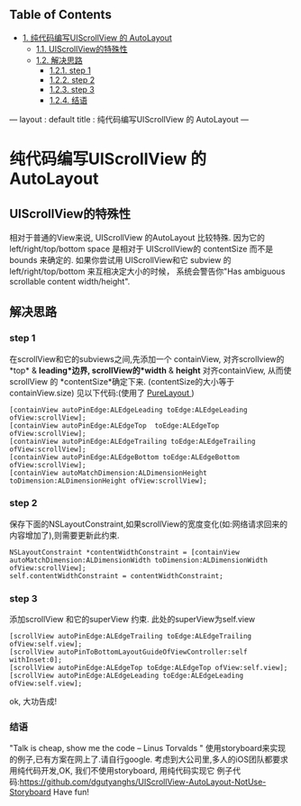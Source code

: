 <div id="table-of-contents">
<h2>Table of Contents</h2>
<div id="text-table-of-contents">
<ul>
<li><a href="#org5d749ac">1. 纯代码编写UIScrollView 的 AutoLayout</a>
<ul>
<li><a href="#orgd13ee8f">1.1. UIScrollView的特殊性</a></li>
<li><a href="#org174a5b9">1.2. 解决思路</a>
<ul>
<li><a href="#orgba59037">1.2.1. step 1</a></li>
<li><a href="#orgd020f40">1.2.2. step 2</a></li>
<li><a href="#org3085e1c">1.2.3. step 3</a></li>
<li><a href="#orgb271374">1.2.4. 结语</a></li>
</ul>
</li>
</ul>
</li>
</ul>
</div>
</div>
<div class="HTML">
&#x2014;
layout : default
title :  纯代码编写UIScrollView 的 AutoLayout
&#x2014;

</div>


<a id="org5d749ac"></a>

# 纯代码编写UIScrollView 的 AutoLayout


<a id="orgd13ee8f"></a>

## UIScrollView的特殊性

   相对于普通的View来说, UIScrollView 的AutoLayout 比较特殊.
因为它的 left/right/top/bottom space 是相对于 UIScrollView的 contentSize 而不是 bounds 来确定的.
如果你尝试用 UIScrollView和它 subview 的left/right/top/bottom 来互相决定大小的时候，
系统会警告你"Has ambiguous scrollable content width/height".


<a id="org174a5b9"></a>

## 解决思路


<a id="orgba59037"></a>

### step 1

  在scrollView和它的subviews之间,先添加一个 containView,
对齐scrollview的\*top\* & **leading\*边界,
 scrollView的\*width** & **height** 对齐containView,
从而使scrollView 的 \*contentSize\*确定下来. (contentSize的大小等于containView.size)
见以下代码:(使用了 [PureLayout ](https://github.com/purelayout) )

    [containView autoPinEdge:ALEdgeLeading toEdge:ALEdgeLeading ofView:scrollView];
    [containView autoPinEdge:ALEdgeTop  toEdge:ALEdgeTop  ofView:scrollView];
    [containView autoPinEdge:ALEdgeTrailing toEdge:ALEdgeTrailing ofView:scrollView];
    [containView autoPinEdge:ALEdgeBottom toEdge:ALEdgeBottom ofView:scrollView];
    [containView autoMatchDimension:ALDimensionHeight toDimension:ALDimensionHeight ofView:scrollView];


<a id="orgd020f40"></a>

### step 2

保存下面的NSLayoutConstraint,如果scrollView的宽度变化(如:网络请求回来的内容增加了),则需要更新此约束.

    NSLayoutConstraint *contentWidthConstraint = [containView autoMatchDimension:ALDimensionWidth toDimension:ALDimensionWidth ofView:scrollView];
    self.contentWidthConstraint = contentWidthConstraint;


<a id="org3085e1c"></a>

### step 3

添加scrollView 和它的superView 约束. 此处的superView为self.view

    [scrollView autoPinEdge:ALEdgeTrailing toEdge:ALEdgeTrailing ofView:self.view];
    [scrollView autoPinToBottomLayoutGuideOfViewController:self withInset:0];
    [scrollView autoPinEdge:ALEdgeTop toEdge:ALEdgeTop ofView:self.view];
    [scrollView autoPinEdge:ALEdgeLeading toEdge:ALEdgeLeading ofView:self.view];

ok, 大功告成!


<a id="orgb271374"></a>

### 结语

"Talk is cheap, show me the code  &#x2013; Linus Torvalds "
使用storyboard来实现的例子,已有方案在网上了.请自行google.
考虑到大公司里,多人的iOS团队都要求用纯代码开发,OK, 我们不使用storyboard, 用纯代码实现它
例子代码:<https://github.com/dgutyanghs/UIScrollView-AutoLayout-NotUse-Storyboard>
Have fun!

